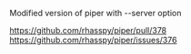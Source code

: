 Modified version of piper with --server option

https://github.com/rhasspy/piper/pull/378
https://github.com/rhasspy/piper/issues/376

